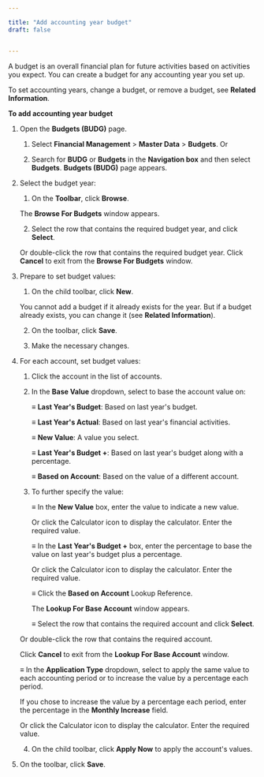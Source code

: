 ```yaml
---

title: "Add accounting year budget"
draft: false


---
```


A budget is an overall financial plan for future activities based on activities you expect. You can create a budget for any accounting year you set up.

To set accounting years, change a budget, or remove a budget, see **Related Information**.

**To add accounting year budget**

1.  Open the **Budgets (BUDG)** page.

    1.  Select **Financial Management** \>  **Master Data** \> **Budgets**.
    Or

    2.  Search for **BUDG** or **Budgets** in the **Navigation box** and then select **Budgets**. **Budgets (BUDG)** page appears.

2.  Select the budget year:

    1.  On the **Toolbar**, click **Browse**.

    The **Browse For Budgets** window appears.

    2.  Select the row that contains the required budget year, and click **Select**.

    Or double-click the row that contains the required budget year. Click **Cancel** to exit from the **Browse For Budgets** window.

3.  Prepare to set budget values:
    
    1.  On the child toolbar, click **New**.

    You cannot add a budget if it already exists for the year. But if a budget already exists, you can change it (see **Related Information**).

    2.  On the toolbar, click **Save**.

    3.  Make the necessary changes.

4.  For each account, set budget values:

    1.  Click the account in the list of accounts.

    2.  In the **Base Value** dropdown, select to base the account value on:

        ≡ **Last Year's Budget**: Based on last year's budget.

        ≡ **Last Year's Actual**: Based on last year's financial activities.

        ≡ **New Value**: A value you select.

        ≡ **Last Year's Budget +**: Based on last year's budget along with a percentage.

        ≡ **Based on Account**: Based on the value of a different account.

    3.  To further specify the value:

        ≡ In the **New Value** box, enter the value to indicate a new value.

        Or click the Calculator icon to display the calculator. Enter the required value.

        ≡ In the **Last Year's Budget +** box, enter the percentage to base the value on last year's budget plus a percentage.

        Or click the Calculator icon to display the calculator. Enter the required value.

        ≡ Click the **Based on Account** Lookup Reference.

        The **Lookup For Base Account** window appears.

        ≡ Select the row that contains the required account and click **Select**.

    Or double-click the row that contains the required account.

    Click **Cancel** to exit from the **Lookup For Base Account** window.

    ≡ In the **Application Type** dropdown, select to apply the same value to each accounting period or to increase the value by a percentage each period.
    
    If you chose to increase the value by a percentage each period, enter the percentage in the **Monthly Increase** field.

    Or click the Calculator icon to display the calculator. Enter the required value.

    4.  On the child toolbar, click **Apply Now** to apply the account's values.
    
5.  On the toolbar, click **Save**.